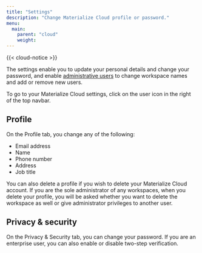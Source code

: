 ```yaml
---
title: "Settings"
description: "Change Materialize Cloud profile or password."
menu:
  main:
    parent: "cloud"
    weight:
---
```


{{< cloud-notice >}}

The settings enable you to update your personal details and change your password, and enable [administrative users](../adminster-worskpace) to change workspace names and add or remove new users.

To go to your Materialize Cloud settings, click on the user icon in the right of the top navbar.

## Profile

On the Profile tab, you change any of the following:

* Email address
* Name
* Phone number
* Address
* Job title

You can also delete a profile if you wish to delete your Materialize Cloud account. If you are the sole administrator of any workspaces, when you delete your profile, you will be asked whether you want to delete the workspace as well or give administrator privileges to another user.

## Privacy &amp; security

On the Privacy & Security tab, you can change your password. If you are an enterprise user, you can also enable or disable two-step verification.
